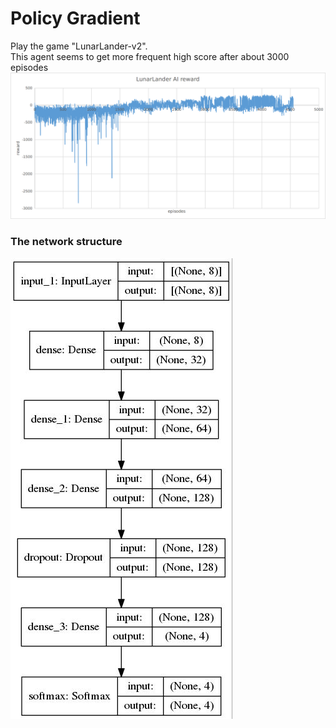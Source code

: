 # Policy Gradient

Play the game "LunarLander-v2".  
This agent seems to get more frequent high score after about 3000 episodes
![net](output/reward.png)
### The network structure
![net](output/policy_netwrok.jpg)

  





